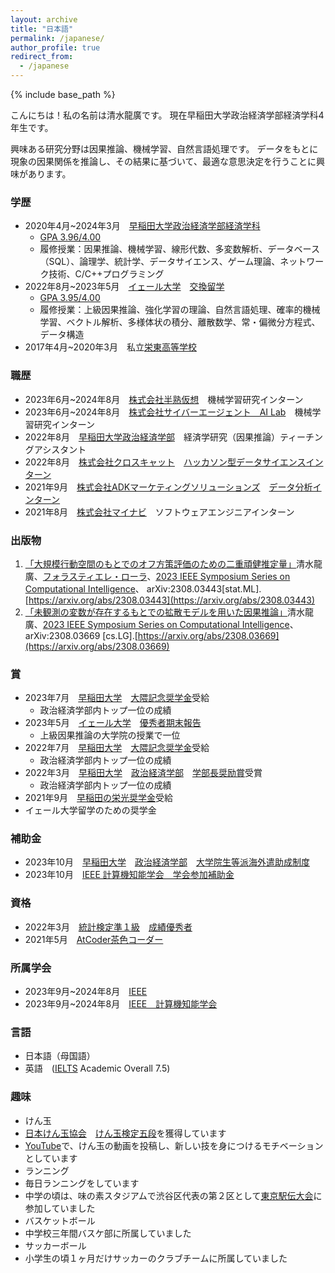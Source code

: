 ```yaml
---
layout: archive
title: "日本語"
permalink: /japanese/
author_profile: true
redirect_from:
  - /japanese
---
```


{% include base_path %}

こんにちは！私の名前は清水龍廣です。
現在早稲田大学政治経済学部経済学科4年生です。

興味ある研究分野は因果推論、機械学習、自然言語処理です。
データをもとに現象の因果関係を推論し、その結果に基づいて、最適な意思決定を行うことに興味があります。


### 学歴
* 2020年4月~2024年3月　[早稲田大学](https://www.waseda.jp/top/)[政治経済学部経済学科](https://www.waseda.jp/fpse/pse/)
  * [GPA 3.96/4.00](../files/Waseda_Transcript.pdf)
  * 履修授業：因果推論、機械学習、線形代数、多変数解析、データベース（SQL）、論理学、統計学、データサイエンス、ゲーム理論、ネットワーク技術、C/C++プログラミング
* 2022年8月~2023年5月　[イェール大学](https://www.yale.edu/)　[交換留学](https://yvisp.yale.edu/)
  * [GPA 3.95/4.00](../files/Yale_Transcript.pdf)
  * 履修授業：上級因果推論、強化学習の理論、自然言語処理、確率的機械学習、ベクトル解析、多様体状の積分、離散数学、常・偏微分方程式、データ構造
* 2017年4月~2020年3月　私立[栄東高等学校](https://www.sakaehigashi.ed.jp/)

### 職歴
* 2023年6月~2024年8月　[株式会社半熟仮想](https://initial.inc/companies/A-37304)　機械学習研究インターン
* 2023年6月~2024年8月　[株式会社サイバーエージェント　AI Lab](https://cyberagent.ai/ailab/)　機械学習研究インターン
* 2022年8月　[早稲田大学政治経済学部]((https://www.waseda.jp/fpse/pse/))　経済学研究（因果推論）ティーチングアシスタント
* 2022年8月　[株式会社クロスキャット](https://www.xcat.co.jp/ja/index.html)　[ハッカソン型データサイエンスインターン](https://www.jiji.com/jc/article?k=000000132.000025288&g=prt)
* 2021年9月　[株式会社ADKマーケティングソリューションズ](https://www.adkms.jp/)　[データ分析インターン](https://www.adk.jp/recruit/internship/summer/index_data.html)
* 2021年8月　[株式会社マイナビ](https://www.mynavi.jp/)　ソフトウェアエンジニアインターン


### 出版物
1. [「大規模行動空間のもとでのオフ方策評価のための二重頑健推定量」](../files/MDR.pdf)清水龍廣、[フォラスティエレ・ローラ](https://ysph.yale.edu/profile/laura-forastiere/)、[2023 IEEE Symposium Series on Computational Intelligence](https://attend.ieee.org/ssci-2023/)、 arXiv:2308.03443[stat.ML]. [https://arxiv.org/abs/2308.03443](https://arxiv.org/abs/2308.03443)
2.  [「未観測の変数が存在するもとでの拡散モデルを用いた因果推論」](../files/BDCM.pdf)清水龍廣、[2023 IEEE Symposium Series on Computational Intelligence](https://attend.ieee.org/ssci-2023/)、 arXiv:2308.03669 [cs.LG].[https://arxiv.org/abs/2308.03669](https://arxiv.org/abs/2308.03669)

### 賞
* 2023年7月　[早稲田大学](https://www.waseda.jp/top/)　[大隈記念奨学金](https://www.waseda.jp/inst/scholarship/aid/programs/other/)受給
  * 政治経済学部内トップ一位の成績
* 2023年5月　[イェール大学](https://www.yale.edu/)　[優秀者期末報告](https://poorvucenter.yale.edu/teaching/teaching-how/chapter-7-teaching-yale-college/grading-and-other-academic-issues)
  * 上級因果推論の大学院の授業で一位
* 2022年7月　[早稲田大学](https://www.waseda.jp/top/)　[大隈記念奨学金](https://www.waseda.jp/inst/scholarship/aid/programs/other/)受給
  * 政治経済学部内トップ一位の成績
* 2022年3月　[早稲田大学](https://www.waseda.jp/top/)　[政治経済学部](https://www.waseda.jp/fpse/pse/)　[学部長奨励賞](https://www.waseda.jp/fpse/pse/news/2022/04/01/15279/)受賞
  * 政治経済学部内トップ一位の成績
* 2021年9月　[早稲田の栄光奨学金](https://www.waseda.jp/inst/cie/from-waseda/aid/scholarship)受給
 * イェール大学留学のための奨学金


### 補助金
* 2023年10月　[早稲田大学](https://www.waseda.jp/top/)　[政治経済学部](https://www.waseda.jp/fpse/pse/)　[大学院生等派海外遣助成制度](https://waseda-research-portal.jp/international/graduate-student/)
* 2023年10月　[IEEE 計算機知能学会　学会参加補助金](https://attend.ieee.org/ssci-2023/travel-grants/)

### 資格
* 2022年3月　[統計検定準１級](https://www.toukei-kentei.jp/exam/grade1semi/)　[成績優秀者](https://static.toukei-kentei.jp/wp-content/uploads/20220905172033/cbt_exc202201-06_grade7-20220905172033-20220905172033.pdf)
* 2021年5月　[AtCoder茶色コーダー](https://www.abc033.contest.atcoder.jp/users/Tatsuhiroo)

### 所属学会
* 2023年9月~2024年8月　[IEEE](https://www.ieee.org/)
* 2023年9月~2024年8月　[IEEE　計算機知能学会](https://cis.ieee.org/)

### 言語
* 日本語（母国語）
* 英語　([IELTS](https://ielts.org/) Academic Overall 7.5)

### 趣味
* けん玉
 * [日本けん玉協会](https://kendama.or.jp/)　[けん玉検定五段](https://kendama.or.jp/tricks/advanced_tricks/)を獲得しています
 * [YouTube](https://www.youtube.com/channel/UCMJ2mmKDU7RDwqdCNU4pAuQ)で、けん玉の動画を投稿し、新しい技を身につけるモチベーションとしています
* ランニング
 * 毎日ランニングをしています
 * 中学の頃は、味の素スタジアムで渋谷区代表の第２区として[東京駅伝大会](https://www.kyoiku.metro.tokyo.lg.jp/school/content/physical_training_and_club_activity/ekiden.html)に参加していました
* バスケットボール
 * 中学校三年間バスケ部に所属していました
* サッカーボール
 * 小学生の頃１ヶ月だけサッカーのクラブチームに所属していました
